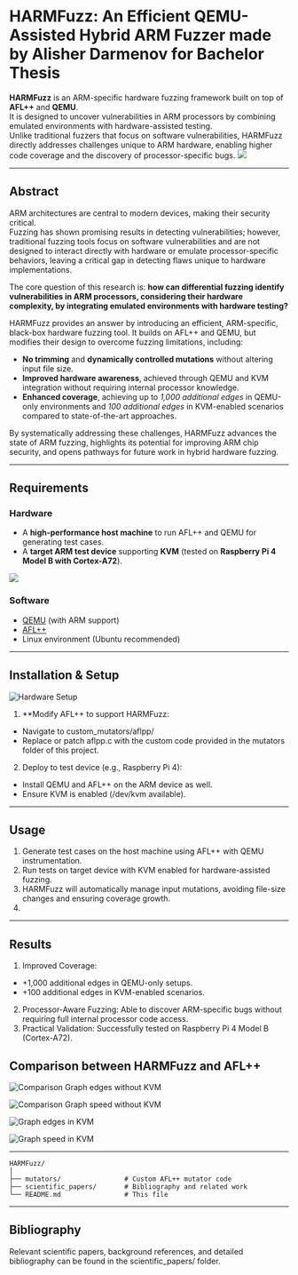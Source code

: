 # HARMFuzz: An Efficient QEMU-Assisted Hybrid ARM Fuzzer made by Alisher Darmenov for Bachelor Thesis

**HARMFuzz** is an ARM-specific hardware fuzzing framework built on top of **AFL++** and **QEMU**.  
It is designed to uncover vulnerabilities in ARM processors by combining emulated environments with hardware-assisted testing.  
Unlike traditional fuzzers that focus on software vulnerabilities, HARMFuzz directly addresses challenges unique to ARM hardware, enabling higher code coverage and the discovery of processor-specific bugs.
![](/git_des/afl_res.png)


---

## Abstract

ARM architectures are central to modern devices, making their security critical.  
Fuzzing has shown promising results in detecting vulnerabilities; however, traditional fuzzing tools focus on software vulnerabilities and are not designed to interact directly with hardware or emulate processor-specific behaviors, leaving a critical gap in detecting flaws unique to hardware implementations.  

The core question of this research is: **how can differential fuzzing identify vulnerabilities in ARM processors, considering their hardware complexity, by integrating emulated environments with hardware testing?**  

HARMFuzz provides an answer by introducing an efficient, ARM-specific, black-box hardware fuzzing tool. It builds on AFL++ and QEMU, but modifies their design to overcome fuzzing limitations, including:  

- **No trimming** and **dynamically controlled mutations** without altering input file size.  
- **Improved hardware awareness**, achieved through QEMU and KVM integration without requiring internal processor knowledge.  
- **Enhanced coverage**, achieving up to *1,000 additional edges* in QEMU-only environments and *100 additional edges* in KVM-enabled scenarios compared to state-of-the-art approaches.  

By systematically addressing these challenges, HARMFuzz advances the state of ARM fuzzing, highlights its potential for improving ARM chip security, and opens pathways for future work in hybrid hardware fuzzing.  

---

## Requirements

### Hardware
- A **high-performance host machine** to run AFL++ and QEMU for generating test cases.
- A **target ARM test device** supporting **KVM** (tested on **Raspberry Pi 4 Model B with Cortex-A72**).
  
![](/git_des/large.JPG)

### Software
- [QEMU](https://www.qemu.org/) (with ARM support)  
- [AFL++](https://github.com/AFLplusplus/AFLplusplus)  
- Linux environment (Ubuntu recommended)  

---

## Installation & Setup

![Hardware Setup](/git_des/setup.png)

1. **Modify AFL++ to support HARMFuzz:
  - Navigate to custom_mutators/aflpp/
  - Replace or patch aflpp.c with the custom code provided in the mutators folder of this project.
2. Deploy to test device (e.g., Raspberry Pi 4):
  - Install QEMU and AFL++ on the ARM device as well.
  - Ensure KVM is enabled (/dev/kvm available).

---

## Usage
1. Generate test cases on the host machine using AFL++ with QEMU instrumentation.
2. Run tests on target device with KVM enabled for hardware-assisted fuzzing.
3. HARMFuzz will automatically manage input mutations, avoiding file-size changes and ensuring coverage growth.
4. 
---

## Results
1. Improved Coverage:
- +1,000 additional edges in QEMU-only setups.
- +100 additional edges in KVM-enabled scenarios.
2. Processor-Aware Fuzzing: Able to discover ARM-specific bugs without requiring full internal processor code access.
3. Practical Validation: Successfully tested on Raspberry Pi 4 Model B (Cortex-A72).

## Comparison between HARMFuzz and AFL++
![Comparison Graph edges without KVM](/git_des/Comparison_Graph_edges.png)

![Comparison Graph speed without KVM](/git_des/Comparison_Graph_speed.png)

![Graph edges in KVM](/git_des/comparison_plot_edges_kvm.png)

![Graph speed in KVM](/git_des/comparison_plot_speed_kvm.png)


---

```
HARMFuzz/
│
├── mutators/                # Custom AFL++ mutator code
├── scientific_papers/       # Bibliography and related work
└── README.md                # This file
```

---

## Bibliography
Relevant scientific papers, background references, and detailed bibliography can be found in the scientific_papers/ folder.
